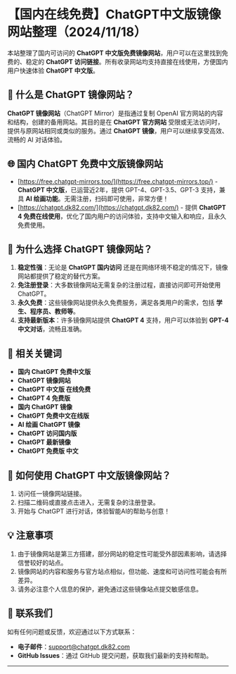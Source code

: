 # 【国内在线免费】ChatGPT中文版镜像网站整理（2024/11/18）

本站整理了国内可访问的 **ChatGPT 中文版免费镜像网站**，用户可以在这里找到免费的、稳定的 **ChatGPT 访问链接**。所有收录网站均支持直接在线使用，方便国内用户快速体验 **ChatGPT 中文版**。

## 🧐 什么是 ChatGPT 镜像网站？

**ChatGPT 镜像网站**（ChatGPT Mirror）是指通过复制 OpenAI 官方网站的内容和结构，创建的备用网站。其目的是在 **ChatGPT 官方网站** 受限或无法访问时，提供与原网站相同或类似的服务。通过 **ChatGPT 镜像**，用户可以继续享受高效、流畅的 AI 对话体验。

## 🌐 国内 ChatGPT 免费中文版镜像网站

- [https://free.chatgpt-mirrors.top/](https://free.chatgpt-mirrors.top/) - **ChatGPT 中文版**，已运营近2年，提供 GPT-4、GPT-3.5、GPT-3 支持，兼具 **AI 绘画功能**。无需注册，扫码即可使用，非常方便！
- [https://chatgpt.dk82.com/](https://chatgpt.dk82.com/) - 提供 **ChatGPT 4 免费在线使用**，优化了国内用户的访问体验，支持中文输入和响应，且永久免费使用。

## 🚀 为什么选择 ChatGPT 镜像网站？

1. **稳定性强**：无论是 **ChatGPT 国内访问** 还是在网络环境不稳定的情况下，镜像网站都提供了稳定的替代方案。
2. **免注册登录**：大多数镜像网站无需复杂的注册过程，直接访问即可开始使用 ChatGPT。
3. **永久免费**：这些镜像网站提供永久免费服务，满足各类用户的需求，包括 **学生、程序员、教师等**。
4. **支持最新版本**：许多镜像网站提供 **ChatGPT 4** 支持，用户可以体验到 **GPT-4 中文对话**，流畅且准确。

## 🔑 相关关键词

- **国内 ChatGPT 免费中文版**
- **ChatGPT 镜像网站**
- **ChatGPT 中文版 在线免费**
- **ChatGPT 4 免费版**
- **国内 ChatGPT 镜像**
- **ChatGPT 免费中文在线版**
- **AI 绘画 ChatGPT 镜像**
- **ChatGPT 访问国内版**
- **ChatGPT 最新镜像**
- **ChatGPT 免费版 中文**

## 💬 如何使用 ChatGPT 中文版镜像网站？

1. 访问任一镜像网站链接。
2. 扫描二维码或直接点击进入，无需复杂的注册登录。
3. 开始与 ChatGPT 进行对话，体验智能AI的帮助与创意！

## 💡 注意事项

1. 由于镜像网站是第三方搭建，部分网站的稳定性可能受外部因素影响，请选择信誉较好的站点。
2. 镜像网站的内容和服务与官方站点相似，但功能、速度和可访问性可能会有所差异。
3. 请务必注意个人信息的保护，避免通过这些镜像站点提交敏感信息。

## 📨 联系我们

如有任何问题或反馈，欢迎通过以下方式联系：
- **电子邮件**：[support@chatgpt.dk82.com](mailto:support@chatgpt.dk82.com)
- **GitHub Issues**：通过 GitHub 提交问题，获取我们最新的支持和帮助。

---
